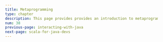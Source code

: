```yaml
---
title: Metaprogramming
type: chapter
description: This page provides provides an introduction to metaprogramming in Scala 3.
num: 38
previous-page: interacting-with-java
next-page: scala-for-java-devs
---
```


